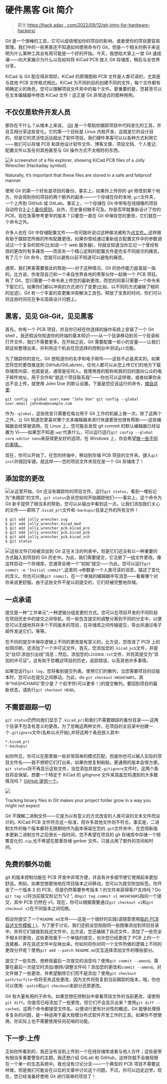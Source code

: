 # 硬件黑客 Git 简介

> 原文:[https://hack aday . com/2022/09/12/git-intro-for-hardware-hackers/](https://hackaday.com/2022/09/12/git-intro-for-hardware-hackers/)

Git 是一个很棒的工具，它可以成倍增加你的项目的影响，或者使你的项目更容易管理。我们中的一些黑客还不知道如何使用命令行 Git，但是一个相关的例子来说明为什么某种工具会有用可能是一个好的开始。今天，我想给大家上一堂 Git 速成课——向大家展示为什么以及如何将 KiCad PCB 放入 Git 存储库，稍后与全世界分享。

KiCad 与 Git 配合得非常好。KiCad 的原理图和 PCB 文件是人类可读的，尤其是与其他 PCB 文件格式相比。KiCad 为不同的目的创建不同的文件，每个文件都有明确定义的角色，您可以理解项目文件夹中的每个文件。更重要的是，您甚至可以在文本编辑器中修改 KiCad 文件！这正是 Git 非常适合的那种用例。

## 不仅仅是软件开发人员

那你在干什么？从根本上来说， [Git](https://git-scm.com) 是一个帮助你跟踪项目中代码变化的工具，并且互相分享这些变化。它的第一个目标是 Linux 内核开发，这就是它的设计目的，但是它的灵活性远远超出了软件项目。我们硬件黑客可以以各种方式利用它——我们可以存储 PCB 和其他设计软件文件、博客文章、项目文档、个人笔记、配置文件以及任何其他甚至与 Git 操作方式不太相符的东西。

![A screenshot of a file explorer, showing KiCad PCB files of a Jolly Wrencher (Hackaday symbol).](../Images/91c9e73e56a0aaed7aecc4593c6d1b37.png)

Naturally, it’s important that these files are stored in a safe and failproof manner.

使用 Git 的第一个好处是项目的备份。事实上，如果你上传你的 git 修改到某个地方，你会得到你的项目的两个额外的副本——一个存储在你的本地`.git`文件夹，一个上传到 GitHub 或 GitLab。事实上，一个存储在 Git 中带有在线镜像的项目自动符合[3-2-1 备份原则](https://www.uschamber.com/co/run/technology/3-2-1-backup-rule)。此外，历史备份触手可及。你是否早就重新设计了你的 PCB，现在急需参考更早的版本？只要您一直在 Git 中保存您的更改，它们就在一个命令之外。

许多人也在 Git 中存储配置文件——你可能听说过这种做法被称为[点文件。](https://wiki.archlinux.org/title/Dotfiles)这样做有助于跟踪您所做的所有配置更改。如果你曾经通过重新组合配置文件中的参数调试过一个复杂的软件(比如说一个 web 服务器)，你就会知道当你忘记一个曾经有效的更改时有多痛苦——而丢失一个精心定制的配置文件是完全不同层次的痛苦。有了几个 Git 命令，您就可以避免以前不知道可以避免的痛苦。

通常，我们黑客需要彼此的帮助——对于这种情况，Git 的协作能力是首屈一指的。比方说，你发现自己和一个来自世界各地的黑客伙伴一起做一个 PCB 项目。有了 Git，您只需要一个命令来上传您的最新更改，而您的同事只需要一个命令来下载它们。如果你们都以冲突的方式进行了变更(比如，以不同的方式编辑了相同的足迹)，Git 有一个丰富的变更集冲突解决工具包，释放了宝贵的时间，你们可以将这些时间花在争论高级设计问题上。

## 黑客，见见 Git–Git，见见黑客

首先，你有一个 PCB 项目，并且你已经在你选择的操作系统上安装了一个 Git shell 。我还假设你知道你的终端的基本知识——从一个目录移动到另一个目录和打开文件，我们不需要更多。在开始之前，Git 需要配置一些小的变量——让我们把这些整理出来，并利用这个机会在您选择的控制台中测试`git`功能。

为了跟踪你的变化，Git 想知道你的名字和电子邮件——这些不必是真实的。如果您将您的更改推送到 GitHub/GitLab/etc，任何人都可以从您上传它们的地方下载存储库内容，也就是说，通常是任何人。我使用我的昵称和我的旧的面向公众的电子邮件地址，用于合作和“就这个项目联系我”——你也可以这样做，或者如果你永远不会上传，就使用 John Doe 的默认设置。下面是您应该运行的命令，[摘自这里](https://git-scm.com/book/en/v2/Customizing-Git-Git-Configuration):

`git config --global user.name "John Doe"
git config --global user.email johndoe@example.com`

作为`--global`，这些改变只需要在每台用于 Git 工作的机器上做一次。除了这两个之外，让 Git 知道您更喜欢哪个文本编辑器来进行快速更改也很有帮助——这些编辑器会经常被调用。在 Linux 上，您可能会发现 git commit 的默认编辑器已经设置为 Vi——如果您不知道`:wq!`代表什么，可以运行运行`git config --global core.editor nano`来获得更友好的选项。在 Windows 上，你会希望[做一些不同的事情。](https://stackoverflow.com/questions/10564/how-can-i-set-up-an-editor-to-work-with-git-on-windows)

现在，你可以开始了。在您的终端中，移动到存储 PCB 项目的文件夹。键入`git init`并按回车键。就这样——您的项目文件夹现在是一个 Git 存储库了！

## 添加您的更改

![](../Images/8bfb14125d898593328498853db0e18a.png)从这里开始，Git 还没有跟踪你的项目文件。运行`git status`，看到一堆标记为“未跟踪”的文件。`git status`告诉您如何开始跟踪他们——事实上，这个命令为 Git 新手提供了相当多的帮助，您可以从输出中看到这一点。让我们添加我们关心的文件——即除了`.kicad_prl`文件和`-backups/`目录之外的所有文件！

```
$ git add jolly_wrencher.svg
$ git add jolly_wrencher.kicad_mod
$ git add jolly_wrencher_pcb.kicad_pro
$ git add jolly_wrencher_pcb.kicad_pcb
$ git add jolly_wrencher_pcb.kicad_sch
$ git status
```

![](../Images/e6578f67c8c30900503806eb5b3e450d.png)这些文件已经被添加到 Git 正在关注的列表中，但是它们还没有以一种重要的方式融入到项目的 Git 历史中。为此，我们需要提交，它注册了一组文件更改。像这样启动一个存储库，您通常会做一个“初始”提交——为此，您可以运行`git commit -m "Initial commit"`,这里的`-m`参数是一个人类可读的消息，描述了变化的含义。你也可以做`git commit`，在一个单独的编辑器中写消息——看看哪个对你来说更舒服。由于这些文件不是以前提交的，它们将被完整地存储。

## 一点承诺

提交是一种“工作单元”,一种逻辑分组变更的方式。您可以在项目开发的不同阶段在项目历史中的提交之间导航，将一些包含提交的调整分离到不同的分支中，以便您可以无缝地共存多个不同版本的项目，在存储库之间传输提交，导出并通过电子邮件发送它们，等等。

在不同的提交中保存逻辑上不同的更改是有意义的。比方说，您改进了 PCB 上的丝网印刷，还添加了一个许可证文件。首先，您添加您的`.kicad_pcb`文件，并提交“丝印:添加引出线”消息；然后，添加您的`LICENSE.txt`文件，并将其提交为“添加的许可证”。这有助于您概述项目的历史，追踪错误，以及其他许多事情。

如果您运行`git log`，您将看到提交列表。使用它们的散列，当您需要项目的旧版本时，您可以在提交之间移动。为此，do `git checkout HASHCHARS`，其中“HASHCHARS”至少是 7 个前字符(可以更多！)的提交散列。要回到项目的最新状态，请执行`git checkout HEAD`。

## 不需要跟踪一切

`git status`仍然向我们显示了`.kicad_prl`和我们不需要跟踪的备份目录——这两个目录不包含有意义的更改。为了忽略这两种文件，在项目的主目录中创建一个`.gitignore`文件(名称以点开始),并将这两个条目放入其中:

```
*.kicad_prl
*-backups/
```

如你所见，你可以在那里做一些非常简单的模式匹配，但是你也可以输入实际的项目文件名——我不想把它们打出来，如果你想复制粘贴，更通用的版本会很方便。`git status`将不再显示这些文件，当您添加并提交`.gitignore`文件时，这两个条目将会保留。想要一个特定于 KiCad 的 gitignore 文件来涵盖您将遇到的大多数情况吗？ [GitHub 提供一个](https://github.com/github/gitignore/blob/main/KiCad.gitignore)。

![](../Images/e61d16233c2fd5716a2b1e0f7fb03243.png)

Tracking binary files in Git makes your project folder grow in a way you might not expect

Git 不理解二进制文件——它是为以有意义的方式改变的人类可读的文本文件而设计的。KiCad PCB 文件符合这一标准，而许多其他文件则不符合。事实是，二进制文件的每个版本都将无限期地作为副本保留在您的`.git`文件夹中，在您用新版本更新二进制文件之后很长一段时间。您不希望在项目的 git 存储库中存储一个频繁变化的`.zip`,也不希望在那里存储 gerber 文件。只是占用了额外的空间和时间。

## 免费的额外功能

git 的版本控制功能在 PCB 开发中非常方便，并且有许多细节使它使用起来更加舒适。例如，如果您想更快地在项目版本之间移动，您可以为提交附加标签。你开发了一个版本 2 的 PCB，但是仍然需要参考版本 1 的文件来获得客户支持吗？Do `git tag v2`将当前提交标记为“v2 ”, do`git tag commit v1 HASHCHARS`指向一个提交，其中 PCB 仍然在 v1。现在，你可以根据需要通过`git checkout v1`和`git checkout v2`在不同版本之间切换。

假设你提交了一个`README.md`文件——这是一个很好的实践(请随意使用[我的 PCB 自述文件模板！](https://raw.githubusercontent.com/CRImier/MyKiCad/master/TEMPLATE.md))。为了便于讨论，我们还假设您刚刚将一些图像添加到项目目录中，并将它们链接到自述文件中。比方说，您还编辑了自述文件，添加了一些完全不相关的更改，这些更改属于一个单独的提交，也许您已经更改了 PCB 上的一个连接器，并在自述文件中反映出来。你如何将你对同一个文件所做的逻辑上不同的更改分开呢？使用`git add --patch README.md`交互选择添加文件的哪些部分。

提交了一些东西，想修改最后一次提交的消息吗？使用`git commit --amend`。需要在最后一次提交时添加/删除/调整文件吗？添加您的更改和`commit --amend`。对文件做了一些更改，并希望删除它们而不是添加？使用`git checkout path/to/file`–你将丢失这些更改，因为文件将恢复到当前跟踪的版本。哦，你也可以使用`--patch`和`git checkout`来部分还原更改。

Git 有大量有用的子命令。如果您想在控制台中查看项目文件的当前更改，请使用`git diff`。你是否已经添加了一些更改，但它们不会显示出来？使用`git diff --cached`。这两个命令都接受文件名，以便进行更有针对性的概述。Git 能够处理很多复杂的问题，是一种适用于最大规模分布式软件开发工作的工具。如果你不想使用，你实际上也不需要使用任何花哨的功能。

## 下一步:上传

正如你所看到的，我还没有谈到上传到一个在线存储库或者与他人合作；这些是带有相当多重要警告的主题。我还想介绍 GitLab 和 GitHub，这样你就不会被局限在一个单一的生态系统中。我也没有讨论分支——一个典型的 PCB 项目不需要这样做，但是我们可能会在以后的文章中讨论这个问题。不过，你可以边走边学。现在，您已经准备好使用 Git 进行简单的项目了！